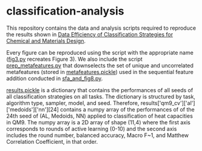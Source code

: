 # classification-analysis

This repository contains the data and analysis scripts required to reproduce the results shown in [Data Efficiency of Classification Strategies for Chemical and Materials Design](https://doi.org/10.26434/chemrxiv-2024-1sspf).

Every figure can be reproduced using the script with the appropriate name ([fig3.py](fig3.py) recreates Figure 3). We also include the script [prep_metafeatures.py](prep_metafeatures.py) that downselects the set of unique and uncorrelated metafeatures (stored in [metafeatures.pickle](metafeatures.pickle)) used in the sequential feature addition conducted in [sfa_and_fig8.py](sfa_and_fig8.py).

[results.pickle](results.pickle) is a dictionary that contains the performances of all seeds of all classification strategies on all tasks. The dictionary is structured by task, algorithm type, sampler, model, and seed. Therefore, results['qm9_cv']['al']['medoids']['nn'][24] contains a numpy array of the performances of of the 24th seed of (AL, Medoids, NN) applied to classification of heat capacities in QM9. The numpy array is a 2D array of shape (11,4) where the first axis corresponds to rounds of active learning (0-10) and the second axis includes the round number, balanced accuracy, Macro F~1, and Matthew Correlation Coefficient, in that order. 